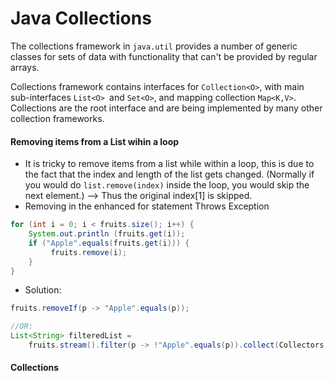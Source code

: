 # Java Collections
The collections framework in `java.util` provides a number of generic classes for sets of data with functionality that can't be provided by regular arrays.

Collections framework contains interfaces for `Collection<O>`, with main sub-interfaces `List<O> `and `Set<O>`, and mapping collection `Map<K,V>`. Collections are the root interface and are being implemented by many other collection frameworks.

#### Removing items from a List wihin a loop
- It is tricky to remove items from a list while within a loop, this is due to the fact that the index and length of the list gets changed. (Normally if you would do `list.remove(index)` inside the loop, you would skip the next element.) --> Thus the original index[1] is skipped.
- Removing in the enhanced for statement Throws Exception
```java
for (int i = 0; i < fruits.size(); i++) {
    System.out.println (fruits.get(i));
    if ("Apple".equals(fruits.get(i))) {
         fruits.remove(i);
    }     
}
```

- Solution:

```java
fruits.removeIf(p -> "Apple".equals(p));

//OR:
List<String> filteredList =
    fruits.stream().filter(p -> !"Apple".equals(p)).collect(Collectors.toList());
```


#### Collections
